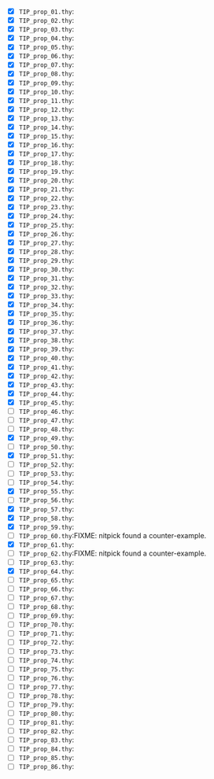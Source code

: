 - [X] `TIP_prop_01.thy`:
- [X] `TIP_prop_02.thy`:
- [X] `TIP_prop_03.thy`:
- [X] `TIP_prop_04.thy`:
- [X] `TIP_prop_05.thy`:
- [X] `TIP_prop_06.thy`:
- [X] `TIP_prop_07.thy`:
- [X] `TIP_prop_08.thy`:
- [X] `TIP_prop_09.thy`:
- [X] `TIP_prop_10.thy`:
- [X] `TIP_prop_11.thy`:
- [X] `TIP_prop_12.thy`:
- [X] `TIP_prop_13.thy`:
- [X] `TIP_prop_14.thy`:
- [X] `TIP_prop_15.thy`:
- [X] `TIP_prop_16.thy`:
- [X] `TIP_prop_17.thy`:
- [X] `TIP_prop_18.thy`:
- [X] `TIP_prop_19.thy`:
- [X] `TIP_prop_20.thy`:
- [X] `TIP_prop_21.thy`:
- [X] `TIP_prop_22.thy`:
- [X] `TIP_prop_23.thy`:
- [X] `TIP_prop_24.thy`:
- [X] `TIP_prop_25.thy`:
- [X] `TIP_prop_26.thy`:
- [X] `TIP_prop_27.thy`:
- [X] `TIP_prop_28.thy`:
- [X] `TIP_prop_29.thy`:
- [X] `TIP_prop_30.thy`:
- [X] `TIP_prop_31.thy`:
- [X] `TIP_prop_32.thy`:
- [X] `TIP_prop_33.thy`:
- [X] `TIP_prop_34.thy`:
- [X] `TIP_prop_35.thy`:
- [X] `TIP_prop_36.thy`:
- [X] `TIP_prop_37.thy`:
- [X] `TIP_prop_38.thy`:
- [X] `TIP_prop_39.thy`:
- [X] `TIP_prop_40.thy`:
- [X] `TIP_prop_41.thy`:
- [X] `TIP_prop_42.thy`:
- [X] `TIP_prop_43.thy`:
- [X] `TIP_prop_44.thy`:
- [X] `TIP_prop_45.thy`:
- [ ] `TIP_prop_46.thy`:
- [ ] `TIP_prop_47.thy`:
- [ ] `TIP_prop_48.thy`:
- [X] `TIP_prop_49.thy`:
- [ ] `TIP_prop_50.thy`:
- [X] `TIP_prop_51.thy`:
- [ ] `TIP_prop_52.thy`:
- [ ] `TIP_prop_53.thy`:
- [ ] `TIP_prop_54.thy`:
- [X] `TIP_prop_55.thy`:
- [ ] `TIP_prop_56.thy`:
- [X] `TIP_prop_57.thy`:
- [X] `TIP_prop_58.thy`:
- [X] `TIP_prop_59.thy`:
- [ ] `TIP_prop_60.thy`:FIXME: nitpick found a counter-example.
- [X] `TIP_prop_61.thy`:
- [ ] `TIP_prop_62.thy`:FIXME: nitpick found a counter-example.
- [ ] `TIP_prop_63.thy`:
- [X] `TIP_prop_64.thy`:
- [ ] `TIP_prop_65.thy`:
- [ ] `TIP_prop_66.thy`:
- [ ] `TIP_prop_67.thy`:
- [ ] `TIP_prop_68.thy`:
- [ ] `TIP_prop_69.thy`:
- [ ] `TIP_prop_70.thy`:
- [ ] `TIP_prop_71.thy`:
- [ ] `TIP_prop_72.thy`:
- [ ] `TIP_prop_73.thy`:
- [ ] `TIP_prop_74.thy`:
- [ ] `TIP_prop_75.thy`:
- [ ] `TIP_prop_76.thy`:
- [ ] `TIP_prop_77.thy`:
- [ ] `TIP_prop_78.thy`:
- [ ] `TIP_prop_79.thy`:
- [ ] `TIP_prop_80.thy`:
- [ ] `TIP_prop_81.thy`:
- [ ] `TIP_prop_82.thy`:
- [ ] `TIP_prop_83.thy`:
- [ ] `TIP_prop_84.thy`:
- [ ] `TIP_prop_85.thy`:
- [ ] `TIP_prop_86.thy`:

